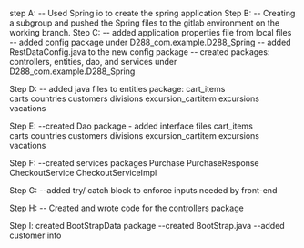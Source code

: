 step A: 
-- Used Spring io to create the spring application
Step B: 
-- Creating a subgroup and pushed the Spring files to the gitlab environment on the working branch.
Step C:
-- added application properties file from local files
-- added config package under D288_com.example.D288_Spring
-- added RestDataConfig.java to the new config package
-- created packages: controllers, entities, dao, and services under D288_com.example.D288_Spring

Step D:
-- added java files to entities package:
cart_items  
carts
countries
customers
divisions
excursion_cartitem
excursions
vacations

Step E:
--created Dao package - added interface files
cart_items  
carts
countries
customers
divisions
excursion_cartitem
excursions
vacations

Step F:
--created services packages
Purchase
PurchaseResponse
CheckoutService
CheckoutServiceImpl


Step G:
--added try/ catch block to enforce inputs needed by front-end

Step H:
-- Created and wrote code for the controllers package 

Step I: created BootStrapData package
--created BootStrap.java
--added customer info

